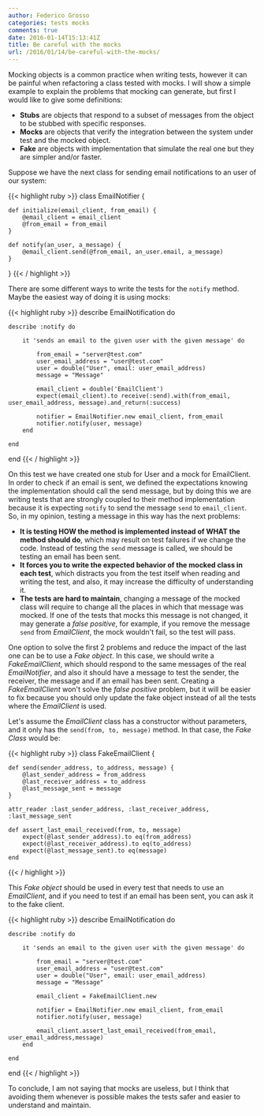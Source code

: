 ```yaml
---
author: Federico Grosso
categories: tests mocks
comments: true
date: 2016-01-14T15:13:41Z
title: Be careful with the mocks
url: /2016/01/14/be-careful-with-the-mocks/
---
```


Mocking objects is a common practice when writing tests, however it can be painful when refactoring a class tested with mocks. I will show a simple example to explain the problems that mocking can generate, but first I would like to give some definitions:

- **Stubs** are objects that respond to a subset of messages from the object to be stubbed with specific responses.
- **Mocks** are objects that verify the integration between the system under test and the mocked object.
- **Fake** are objects with implementation that simulate the real one but they are simpler and/or faster.

<!--more-->

Suppose we have the next class for sending email notifications to an user of our system:

{{< highlight ruby >}}
class EmailNotifier {
    
    def initialize(email_client, from_email) {
        @email_client = email_client
        @from_email = from_email
    }

    def notify(an_user, a_message) {
        @email_client.send(@from_email, an_user.email, a_message)
    }

}
{{< / highlight >}}


There are some different ways to write the tests for the `notify` method. Maybe the easiest way of doing it is using mocks:

{{< highlight ruby >}}
describe EmailNotification do

    describe :notify do    

        it 'sends an email to the given user with the given message' do
            
            from_email = "server@test.com"
            user_email_address = "user@test.com"
            user = double("User", email: user_email_address)
            message = "Message"

            email_client = double('EmailClient')
            expect(email_client).to receive(:send).with(from_email, user_email_address, message).and_return(:success)

            notifier = EmailNotifier.new email_client, from_email
            notifier.notify(user, message)
        end
        
    end
end
{{< / highlight >}}

On this test we have created one stub for User and a mock for EmailClient. In order to check if an email is sent, we defined the expectations knowing the implementation should call the send message, but by doing this we are writing tests that are strongly coupled to their method implementation because it is expecting `notify` to send the message `send` to `email_client`. So, in my opinion, testing a message in this way has the next problems:

- **It is testing HOW the method is implemented instead of WHAT the method should do**, which may result on test failures if we change the code. Instead of testing the `send` message is called, we should be testing an email has been sent.
- **It forces you to write the expected behavior of the mocked class in each test**, which distracts you from the test itself when reading and writing the test, and also, it may increase the difficulty of understanding it.
- **The tests are hard to maintain**, changing a message of the mocked class will require to change all the places in which that message was mocked. If one of the tests that mocks this message is not changed, it may generate a *false positive*, for example, if you remove the message `send` from *EmailClient*, the mock wouldn't fail, so the test will pass.

One option to solve the first 2 problems and reduce the impact of the last one can be to use a *Fake object*. In this case, we should write a *FakeEmailClient*, which should respond to the same messages of the real *EmailNotifier*, and also it should have a message to test the sender, the receiver, the message and if an email has been sent. Creating a *FakeEmailClient* won't solve the *false positive* problem, but it will be easier to fix because you should only update the fake object instead of all the tests where the *EmailClient* is used.

Let's assume the *EmailClient* class has a constructor without parameters, and it only has the `send(from, to, message)` method. In that case, the *Fake Class* would be:

{{< highlight ruby >}}
class FakeEmailClient {

    def send(sender_address, to_address, message) {
        @last_sender_address = from_address
        @last_receiver_address = to_address
        @last_message_sent = message
    }

    attr_reader :last_sender_address, :last_receiver_address, :last_message_sent
    
    def assert_last_email_received(from, to, message)
        expect(@last_sender_address).to eq(from_address)
        expect(@last_receiver_address).to eq(to_address)
        expect(@last_message_sent).to eq(message)
    end
    
{{< / highlight >}}

This *Fake object* should be used in every test that needs to use an *EmailClient*, and if you need to test if an email has been sent, you can ask it to the fake client.

{{< highlight ruby >}}
describe EmailNotification do

    describe :notify do    

        it 'sends an email to the given user with the given message' do
            
            from_email = "server@test.com"
            user_email_address = "user@test.com"
            user = double("User", email: user_email_address)
            message = "Message"

            email_client = FakeEmailClient.new

            notifier = EmailNotifier.new email_client, from_email
            notifier.notify(user, message)

            email_client.assert_last_email_received(from_email, user_email_address,message)
        end
        
    end
end
{{< / highlight >}}

To conclude, I am not saying that mocks are useless, but I think that avoiding them whenever is possible makes the tests safer and easier to understand and maintain.